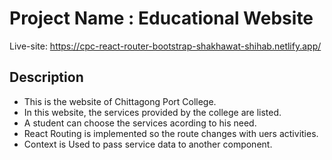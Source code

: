 # Project Name : Educational Website

Live-site: https://cpc-react-router-bootstrap-shakhawat-shihab.netlify.app/

## Description

* This is the website of Chittagong Port College.
* In this website, the services provided by the college are listed.
* A student can choose the services acording to his need.
* React Routing is implemented so the route changes with uers activities.
* Context is Used to pass service data to another component.